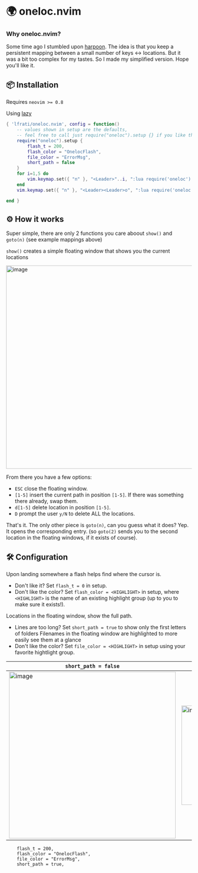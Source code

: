 # 🌍 oneloc.nvim 

### Why oneloc.nvim?
Some time ago I stumbled upon [harpoon](https://www.youtube.com/watch?v=Qnos8aApa9g).
The idea is that you keep a persistent mapping between a small number of keys <-> locations.
But it was a bit too complex for my tastes. So I made my simplified version. Hope you'll like it.

## 📦 Installation

Requires `neovim >= 0.8`

Using [lazy](https://github.com/folke/lazy.nvim)
```lua
{ 'lfrati/oneloc.nvim', config = function()
    -- values shown in setup are the defaults,
    -- feel free to call just require("oneloc").setup {} if you like them
    require("oneloc").setup {
        flash_t = 200,
        flash_color = "OnelocFlash",
        file_color = "ErrorMsg",
        short_path = false
    }
    for i=1,5 do
        vim.keymap.set({ "n" }, "<Leader>"..i, ":lua require('oneloc').goto("..i..")<CR>")
    end
    vim.keymap.set({ "n" }, "<Leader><Leader>o", ":lua require('oneloc').show()<CR>")

end }
```

## ⚙️  How it works

Super simple, there are only 2 functions you care aboout `show()` and `goto(n)` (see example mappings above)

`show()` creates a simple floating window that shows you the current locations

<img width="551" alt="image" src="https://github.com/lfrati/oneloc.nvim/assets/3115640/cbba1a26-d243-4ab8-8a41-172195dd8a4f">

From there you have a few options:
- `ESC` close the floating window.
- `[1-5]` insert the current path in position `[1-5]`. If there was something there already, swap them.
- `d[1-5]` delete location in position `[1-5]`.
- `D` prompt the user `y/N` to delete ALL the locations.

That's it. The only other piece is `goto(n)`, can you guess what it does?
Yep. It opens the corresponding entry. (so `goto(2)` sends you to the second location in the floating windows, if it exists of course).

## 🛠️ Configuration
Upon landing somewhere a flash helps find where the cursor is.
- Don't like it? Set `flash_t = 0` in setup.
- Don't like the color? Set `flash_color = <HIGHLIGHT>` in setup, where `<HIGHLIGHT>` is the name of an existing highlight group (up to you to make sure it exists!).

Locations in the floating window, show the full path.
- Lines are too long? Set `short_path = true` to show only the first letters of folders
Filenames in the floating window are highlighted to more easily see them at a glance
- Don't like the color? Set `file_color = <HIGHLIGHT>` in setup using your favorite hightlight group.

|`short_path = false`| `short_path = true`|
|---|---|
| <img width="452" alt="image" src="https://github.com/lfrati/oneloc.nvim/assets/3115640/45f77d48-8c79-416d-8b12-a411b1fd3aca"> | <img width="269" alt="image" src="https://github.com/lfrati/oneloc.nvim/assets/3115640/b8ceb740-e195-4a43-a50d-86372ed4b53b"> |

```
    flash_t = 200,
    flash_color = "OnelocFlash",
    file_color = "ErrorMsg",
    short_path = true,
```
